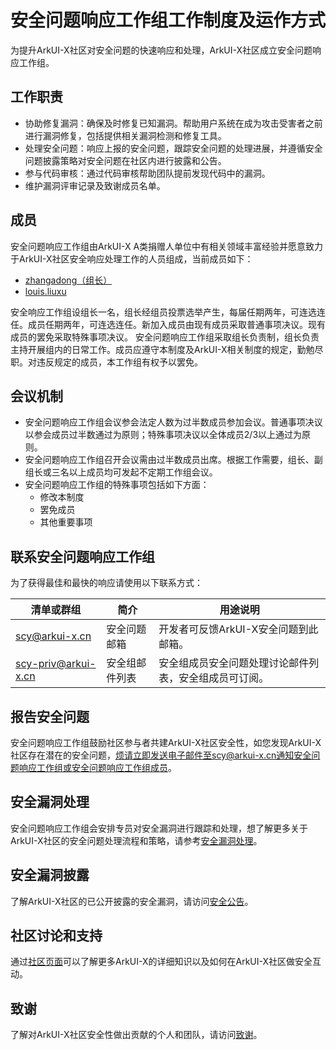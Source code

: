 # 安全问题响应工作组工作制度及运作方式

为提升ArkUI-X社区对安全问题的快速响应和处理，ArkUI-X社区成立安全问题响应工作组。

## 工作职责

+ 协助修复漏洞：确保及时修复已知漏洞。帮助用户系统在成为攻击受害者之前进行漏洞修复，包括提供相关漏洞检测和修复工具。
+ 处理安全问题：响应上报的安全问题，跟踪安全问题的处理进展，并遵循安全问题披露策略对安全问题在社区内进行披露和公告。
+ 参与代码审核：通过代码审核帮助团队提前发现代码中的漏洞。
+ 维护漏洞评审记录及致谢成员名单。

## 成员

安全问题响应工作组由ArkUI-X A类捐赠人单位中有相关领域丰富经验并愿意致力于ArkUI-X社区安全响应处理工作的人员组成，当前成员如下：

+ [zhangadong（组长）](https://gitee.com/zhangadong)
+ [louis.liuxu](https://gitee.com/louis_liuxu)

安全响应工作组设组长一名，组长经组员投票选举产生，每届任期两年，可连选连任。成员任期两年，可连选连任。新加入成员由现有成员采取普通事项决议。现有成员的罢免采取特殊事项决议。
安全问题响应工作组采取组长负责制，组长负责主持开展组内的日常工作。成员应遵守本制度及ArkUI-X相关制度的规定，勤勉尽职。对违反规定的成员，本工作组有权予以罢免。

## 会议机制

- 安全问题响应工作组会议参会法定人数为过半数成员参加会议。普通事项决议以参会成员过半数通过为原则；特殊事项决议以全体成员2/3以上通过为原则。
- 安全问题响应工作组召开会议需由过半数成员出席。根据工作需要，组长、副组长或三名以上成员均可发起不定期工作组会议。
- 安全问题响应工作组的特殊事项包括如下方面：
    - 修改本制度
    - 罢免成员
    - 其他重要事项

## 联系安全问题响应工作组

为了获得最佳和最快的响应请使用以下联系方式：

| 清单或群组                             | 简介    | 用途说明                                                       |
| -------------------------------------- | ------- | ------------------------------------------------------------ |
| scy@arkui-x.cn                 | 安全问题邮箱 | 开发者可反馈ArkUI-X安全问题到此邮箱。 |
| scy-priv@arkui-x.cn            | 安全组邮件列表| 安全组成员安全问题处理讨论邮件列表，安全组成员可订阅。 |

## 报告安全问题

安全问题响应工作组鼓励社区参与者共建ArkUI-X社区安全性，如您发现ArkUI-X社区存在潜在的安全问题，烦请立即发送电子邮件至scy@arkui-x.cn通知安全问题响应工作组或安全问题响应工作组[成员](#成员)。

## 安全漏洞处理

安全问题响应工作组会安排专员对安全漏洞进行跟踪和处理，想了解更多关于ArkUI-X社区的安全问题处理流程和策略，请参考[安全漏洞处理](./security-process/README.md)。

## 安全漏洞披露

了解ArkUI-X社区的已公开披露的安全漏洞，请访问[安全公告](./security-process/security-disclosure.md)。

## 社区讨论和支持

通过[社区页面](https://gitee.com/arkui-x)可以了解更多ArkUI-X的详细知识以及如何在ArkUI-X社区做安全互动。

## 致谢

了解对ArkUI-X社区安全性做出贡献的个人和团队，请访问[致谢](./security-process/Acknowledgements.md)。
